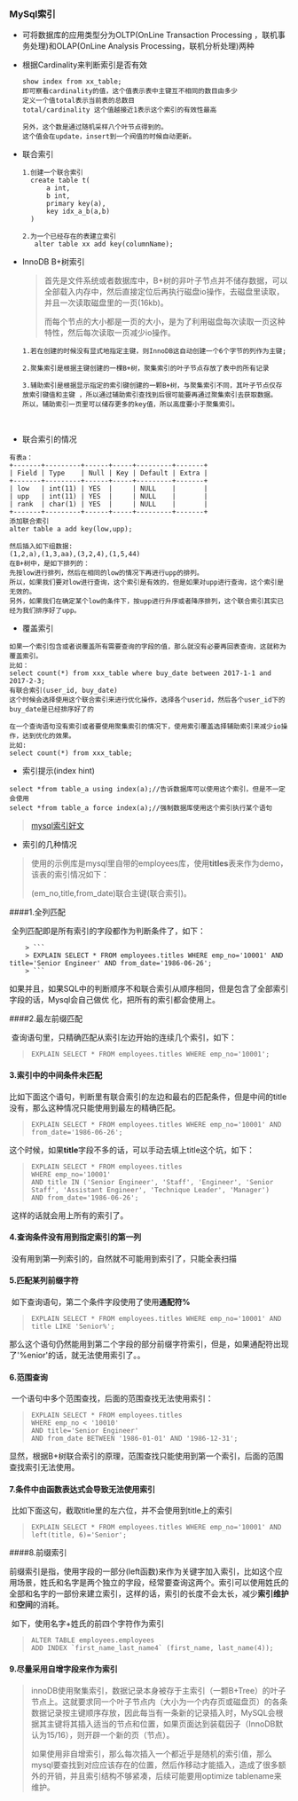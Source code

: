 ### MySql索引

- 可将数据库的应用类型分为OLTP(OnLine Transaction Processing ，联机事务处理)和OLAP(OnLine Analysis Processing，联机分析处理)两种



- 根据Cardinality来判断索引是否有效

  ```
  show index from xx_table;
  即可察看cardinality的值，这个值表示表中主键互不相同的数目由多少
  定义一个值total表示当前表的总数目
  total/cardinality 这个值越接近1表示这个索引的有效性最高

  另外，这个数是通过随机采样八个叶节点得到的。
  这个值会在update，insert到一个阀值的时候自动更新。
  ```

- 联合索引


  ```
  1.创建一个联合索引
    create table t(
    	a int,
    	b int,
    	primary key(a),
    	key idx_a_b(a,b)
    )
   
  2.为一个已经存在的表建立索引
     alter table xx add key(columnName);
  ```

- InnoDB B+树索引

  > 首先是文件系统或者数据库中，B+树的非叶子节点并不储存数据，可以全部载入内存中，然后直接定位后再执行磁盘io操作，去磁盘里读取，并且一次读取磁盘里的一页(16kb)。
  >
  > 而每个节点的大小都是一页的大小，是为了利用磁盘每次读取一页这种特性，然后每次读取一页减少io操作。

  ```
  1.若在创建的时候没有显式地指定主键，则InnoDB这自动创建一个6个字节的列作为主键;

  2.聚集索引是根据主键创建的一棵B+树，聚集索引的叶子节点存放了表中的所有记录

  3.辅助索引是根据显示指定的索引键创建的一颗B+树，与聚集索引不同，其叶子节点仅存放索引键值和主键	，所以通过辅助索引查找到后很可能要再通过聚集索引去获取数据。
  所以，辅助索引一页里可以储存更多的key值，所以高度要小于聚集索引。
  ```

  ​

- 联合索引的情况

```
有表a：
+-------+---------+------+-----+---------+-------+
| Field | Type    | Null | Key | Default | Extra |
+-------+---------+------+-----+---------+-------+
| low   | int(11) | YES  |     | NULL    |       |
| upp   | int(11) | YES  |     | NULL    |       |
| rank  | char(1) | YES  |     | NULL    |       |
+-------+---------+------+-----+---------+-------+
添加联合索引
alter table a add key(low,upp);

然后插入如下组数据:
(1,2,a),(1,3,aa),(3,2,4),(1,5,44)
在B+树中，是如下排列的：
先按low进行排列，然后在相同的low的情况下再进行upp的排列。
所以，如果我们要对low进行查询，这个索引是有效的，但是如果对upp进行查询，这个索引是无效的。
另外，如果我们在确定某个low的条件下，按upp进行升序或者降序排列，这个联合索引其实已经为我们排序好了upp。
```



- 覆盖索引

```
如果一个索引包含或者说覆盖所有需要查询的字段的值，那么就没有必要再回表查询，这就称为覆盖索引。
比如：
select count(*) from xxx_table where buy_date between 2017-1-1 and 2017-2-3;
有联合索引(user_id, buy_date)
这个时候会选择使用这个联合索引来进行优化操作，选择各个userid，然后各个user_id下的buy_date是已经排序好了的

在一个查询语句没有索引或者要使用聚集索引的情况下，使用索引覆盖选择辅助索引来减少io操作，达到优化的效果。
比如:
select count(*) from xxx_table;
```


- 索引提示(index hint)

```
select *from table_a using index(a);//告诉数据库可以使用这个索引，但是不一定会使用
select *from table_a force index(a);//强制数据库使用这个索引执行某个语句
```



> [mysql索引好文](https://juejin.im/entry/590427815c497d005832dab9)



- 索引的几种情况

> 使用的示例库是mysql里自带的employees库，使用**titles**表来作为demo，该表的索引情况如下：
>
> (em_no,title,from_date)联合主键(联合索引)。

####1.全列匹配


​		全列匹配即是所有索引的字段都作为判断条件了，如下：

		> ```
		> EXPLAIN SELECT * FROM employees.titles WHERE emp_no='10001' AND title='Senior Engineer' AND from_date='1986-06-26';
		> ```

​		如果并且，如果SQL中的判断顺序不和联合索引从顺序相同，但是包含了全部索引字段的话，Mysql会自己做优			  化，把所有的索引都会使用上。

####2.最左前缀匹配


​		查询语句里，只精确匹配从索引左边开始的连续几个索引，如下：

> ```
> EXPLAIN SELECT * FROM employees.titles WHERE emp_no='10001';
> ```

#### 	3.索引中的中间条件未匹配

​		比如下面这个语句，判断里有联合索引的左边和最右的匹配条件，但是中间的title没有，那么这种情况只能使用到最左的精确匹配。

> ```
> EXPLAIN SELECT * FROM employees.titles WHERE emp_no='10001' AND from_date='1986-06-26';
> ```

​		这个时候，如果**title**字段不多的话，可以手动去填上title这个坑，如下：

> ```
> EXPLAIN SELECT * FROM employees.titles
> WHERE emp_no='10001'
> AND title IN ('Senior Engineer', 'Staff', 'Engineer', 'Senior Staff', 'Assistant Engineer', 'Technique Leader', 'Manager')
> AND from_date='1986-06-26';
> ```

​		这样的话就会用上所有的索引了。



#### 4.查询条件没有用到指定索引的第一列


​		没有用到第一列索引的，自然就不可能用到索引了，只能全表扫描

#### 5.匹配某列前缀字符


​		如下查询语句，第二个条件字段使用了使用**通配符%**

> ```
> EXPLAIN SELECT * FROM employees.titles WHERE emp_no='10001' AND title LIKE 'Senior%';
> ```

​		那么这个语句仍然能用到第二个字段的部分前缀字符索引，但是，如果通配符出现了'%enior'的话，就无法使用索引了。。

#### 6.范围查询


​		一个语句中多个范围查找，后面的范围查找无法使用索引：

> ```
> EXPLAIN SELECT * FROM employees.titles
> WHERE emp_no < '10010'
> AND title='Senior Engineer'
> AND from_date BETWEEN '1986-01-01' AND '1986-12-31';
> ```

​		显然，根据B+树联合索引的原理，范围查找只能使用到第一个索引，后面的范围查找索引无法使用。

#### 7.条件中由函数表达式会导致无法使用索引


​		比如下面这句，截取title里的左六位，并不会使用到title上的索引

> ```
> EXPLAIN SELECT * FROM employees.titles WHERE emp_no='10001' AND left(title, 6)='Senior';
> ```

####8.前缀索引

​		前缀索引是指，使用字段的一部分(left函数)来作为关键字加入索引，比如这个应用场景，姓氏和名字是两个独立的字段，经常要查询这两个。索引可以使用姓氏的全部和名字的一部份来建立索引，这样的话，索引的长度不会太长，减少**索引维护**和**空间**的消耗。

​		如下，使用名字+姓氏的前四个字符作为索引

> ```
> ALTER TABLE employees.employees
> ADD INDEX `first_name_last_name4` (first_name, last_name(4));
> ```

#### 9.尽量采用自增字段来作为索引

> innoDB使用聚集索引，数据记录本身被存于主索引（一颗B+Tree）的叶子节点上。这就要求同一个叶子节点内（大小为一个内存页或磁盘页）的各条数据记录按主键顺序存放，因此每当有一条新的记录插入时，MySQL会根据其主键将其插入适当的节点和位置，如果页面达到装载因子（InnoDB默认为15/16），则开辟一个新的页（节点）。
>
> 如果使用非自增索引，那么每次插入一个都近乎是随机的索引值，那么mysql要查找到对应应该存在的位置，然后作移动才能插入，造成了很多额外的开销，并且索引结构不够紧凑，后续可能要用optimize tablename来维护。